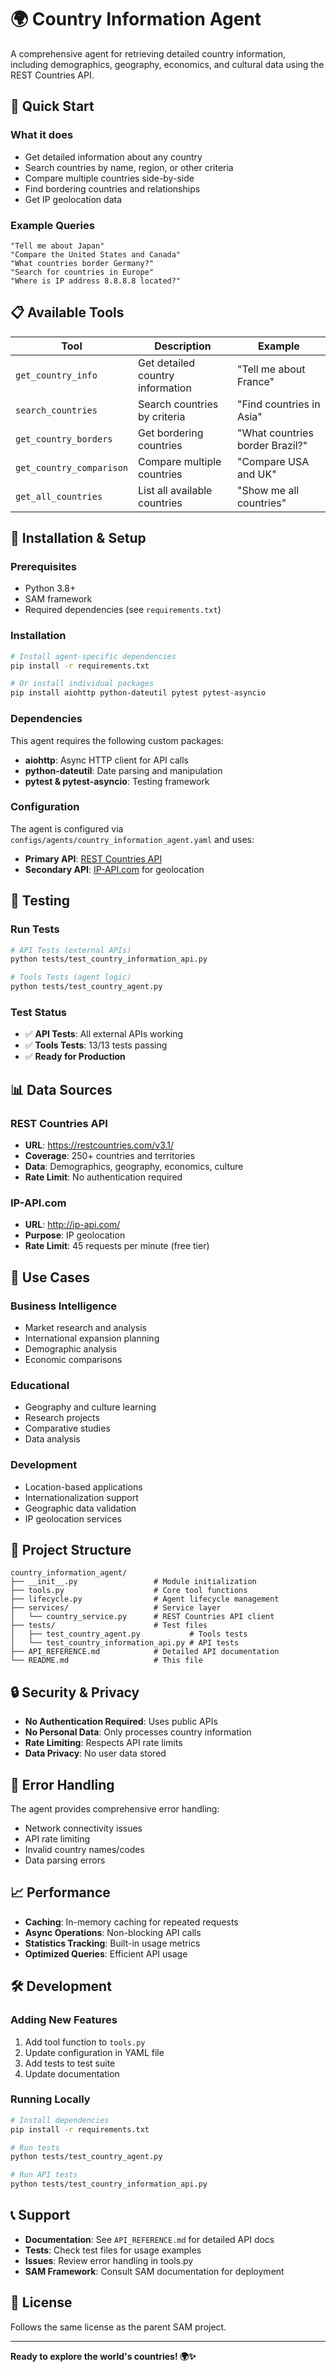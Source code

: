 # 🌍 Country Information Agent

A comprehensive agent for retrieving detailed country information, including demographics, geography, economics, and cultural data using the REST Countries API.

## 🚀 Quick Start

### What it does
- Get detailed information about any country
- Search countries by name, region, or other criteria
- Compare multiple countries side-by-side
- Find bordering countries and relationships
- Get IP geolocation data

### Example Queries
```
"Tell me about Japan"
"Compare the United States and Canada"
"What countries border Germany?"
"Search for countries in Europe"
"Where is IP address 8.8.8.8 located?"
```

## 📋 Available Tools

| Tool | Description | Example |
|------|-------------|---------|
| `get_country_info` | Get detailed country information | "Tell me about France" |
| `search_countries` | Search countries by criteria | "Find countries in Asia" |
| `get_country_borders` | Get bordering countries | "What countries border Brazil?" |
| `get_country_comparison` | Compare multiple countries | "Compare USA and UK" |
| `get_all_countries` | List all available countries | "Show me all countries" |

## 🔧 Installation & Setup

### Prerequisites
- Python 3.8+
- SAM framework
- Required dependencies (see `requirements.txt`)

### Installation
```bash
# Install agent-specific dependencies
pip install -r requirements.txt

# Or install individual packages
pip install aiohttp python-dateutil pytest pytest-asyncio
```

### Dependencies
This agent requires the following custom packages:
- **aiohttp**: Async HTTP client for API calls
- **python-dateutil**: Date parsing and manipulation
- **pytest & pytest-asyncio**: Testing framework

### Configuration
The agent is configured via `configs/agents/country_information_agent.yaml` and uses:
- **Primary API**: [REST Countries API](https://restcountries.com/v3.1/)
- **Secondary API**: [IP-API.com](http://ip-api.com/) for geolocation

## 🧪 Testing

### Run Tests
```bash
# API Tests (external APIs)
python tests/test_country_information_api.py

# Tools Tests (agent logic)
python tests/test_country_agent.py
```

### Test Status
- ✅ **API Tests**: All external APIs working
- ✅ **Tools Tests**: 13/13 tests passing
- ✅ **Ready for Production**

## 📊 Data Sources

### REST Countries API
- **URL**: https://restcountries.com/v3.1/
- **Coverage**: 250+ countries and territories
- **Data**: Demographics, geography, economics, culture
- **Rate Limit**: No authentication required

### IP-API.com
- **URL**: http://ip-api.com/
- **Purpose**: IP geolocation
- **Rate Limit**: 45 requests per minute (free tier)

## 🎯 Use Cases

### Business Intelligence
- Market research and analysis
- International expansion planning
- Demographic analysis
- Economic comparisons

### Educational
- Geography and culture learning
- Research projects
- Comparative studies
- Data analysis

### Development
- Location-based applications
- Internationalization support
- Geographic data validation
- IP geolocation services

## 📁 Project Structure

```
country_information_agent/
├── __init__.py                 # Module initialization
├── tools.py                    # Core tool functions
├── lifecycle.py                # Agent lifecycle management
├── services/                   # Service layer
│   └── country_service.py      # REST Countries API client
├── tests/                      # Test files
│   ├── test_country_agent.py           # Tools tests
│   └── test_country_information_api.py # API tests
├── API_REFERENCE.md            # Detailed API documentation
└── README.md                   # This file
```

## 🔒 Security & Privacy

- **No Authentication Required**: Uses public APIs
- **No Personal Data**: Only processes country information
- **Rate Limiting**: Respects API rate limits
- **Data Privacy**: No user data stored

## 🚨 Error Handling

The agent provides comprehensive error handling:
- Network connectivity issues
- API rate limiting
- Invalid country names/codes
- Data parsing errors

## 📈 Performance

- **Caching**: In-memory caching for repeated requests
- **Async Operations**: Non-blocking API calls
- **Statistics Tracking**: Built-in usage metrics
- **Optimized Queries**: Efficient API usage

## 🛠️ Development

### Adding New Features
1. Add tool function to `tools.py`
2. Update configuration in YAML file
3. Add tests to test suite
4. Update documentation

### Running Locally
```bash
# Install dependencies
pip install -r requirements.txt

# Run tests
python tests/test_country_agent.py

# Run API tests
python tests/test_country_information_api.py
```

## 📞 Support

- **Documentation**: See `API_REFERENCE.md` for detailed API docs
- **Tests**: Check test files for usage examples
- **Issues**: Review error handling in tools.py
- **SAM Framework**: Consult SAM documentation for deployment

## 📄 License

Follows the same license as the parent SAM project.

---

**Ready to explore the world's countries! 🌍✨**
